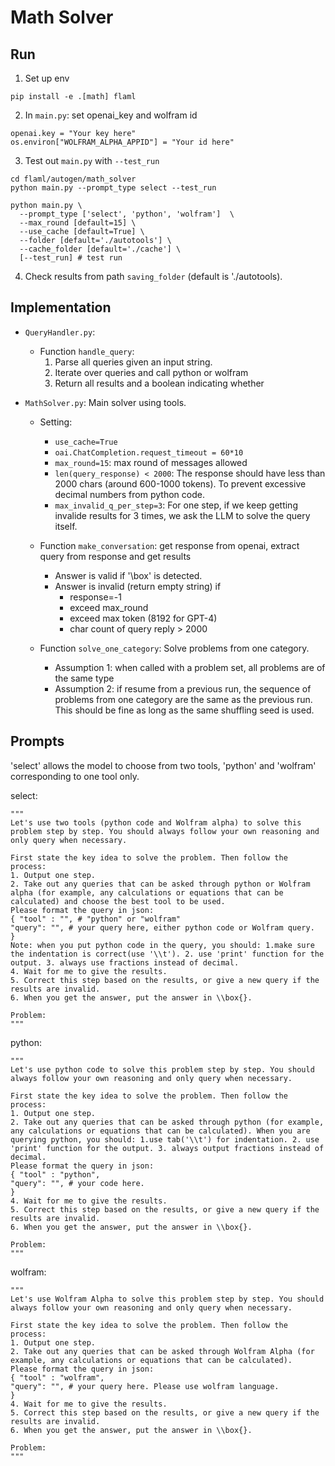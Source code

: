 # Math Solver

## Run

1. Set up env

```
pip install -e .[math] flaml
```

2. In `main.py`: set openai_key and wolfram id

```
openai.key = "Your key here"
os.environ["WOLFRAM_ALPHA_APPID"] = "Your id here"
```

3. Test out `main.py` with `--test_run`

```
cd flaml/autogen/math_solver
python main.py --prompt_type select --test_run
```

```
python main.py \
  --prompt_type ['select', 'python', 'wolfram']  \
  --max_round [default=15] \
  --use_cache [default=True] \
  --folder [default='./autotools'] \
  --cache_folder [default='./cache'] \
  [--test_run] # test run
```

4. Check results from path `saving_folder` (default is './autotools).

## Implementation

- `QueryHandler.py`:

  - Function `handle_query`:
    1. Parse all queries given an input string.
    2. Iterate over queries and call python or wolfram
    3. Return all results and a boolean indicating whether
- `MathSolver.py`: Main solver using tools.

  - Setting:

    - `use_cache=True`
    - `oai.ChatCompletion.request_timeout = 60*10`
    - `max_round=15`: max round of messages allowed
    - `len(query_response) < 2000`: The response should have less than 2000 chars (around 600-1000 tokens). To prevent excessive decimal numbers from python code.
    - `max_invalid_q_per_step=3`: For one step, if we keep getting invalide results for 3 times, we ask the LLM to solve the query itself.
  - Function `make_conversation`: get response from openai, extract query from response and get results

    - Answer is valid if '\box' is detected.
    - Answer is invalid (return empty string) if
      - response=-1
      - exceed max_round
      - exceed max token (8192 for GPT-4)
      - char count of query reply > 2000
  - Function `solve_one_category`: Solve problems from one category.

    - Assumption 1: when called with a problem set, all problems are of the same type
    - Assumption 2: if resume from a previous run, the sequence of problems from one category are the same as the previous run. This should be fine as long as the same shuffling seed is used.

## Prompts

'select' allows the model to choose from two tools, 'python' and 'wolfram' corresponding to one tool only.

select:

```
"""
Let's use two tools (python code and Wolfram alpha) to solve this problem step by step. You should always follow your own reasoning and only query when necessary.

First state the key idea to solve the problem. Then follow the process:
1. Output one step.
2. Take out any queries that can be asked through python or Wolfram alpha (for example, any calculations or equations that can be calculated) and choose the best tool to be used.
Please format the query in json: 
{ "tool" : "", # "python" or "wolfram"
"query": "", # your query here, either python code or Wolfram query.
} 
Note: when you put python code in the query, you should: 1.make sure the indentation is correct(use '\\t'). 2. use 'print' function for the output. 3. always use fractions instead of decimal.
4. Wait for me to give the results.
5. Correct this step based on the results, or give a new query if the results are invalid.
6. When you get the answer, put the answer in \\box{}.

Problem: 
"""
```

python:

```
"""
Let's use python code to solve this problem step by step. You should always follow your own reasoning and only query when necessary.

First state the key idea to solve the problem. Then follow the process:
1. Output one step.
2. Take out any queries that can be asked through python (for example, any calculations or equations that can be calculated). When you are querying python, you should: 1.use tab('\\t') for indentation. 2. use 'print' function for the output. 3. always output fractions instead of decimal.
Please format the query in json: 
{ "tool" : "python", 
"query": "", # your code here.
} 
4. Wait for me to give the results.
5. Correct this step based on the results, or give a new query if the results are invalid.
6. When you get the answer, put the answer in \\box{}.

Problem: 
"""
```

wolfram:

```
"""
Let's use Wolfram Alpha to solve this problem step by step. You should always follow your own reasoning and only query when necessary.

First state the key idea to solve the problem. Then follow the process:
1. Output one step.
2. Take out any queries that can be asked through Wolfram Alpha (for example, any calculations or equations that can be calculated). 
Please format the query in json: 
{ "tool" : "wolfram", 
"query": "", # your query here. Please use wolfram language.
} 
4. Wait for me to give the results.
5. Correct this step based on the results, or give a new query if the results are invalid.
6. When you get the answer, put the answer in \\box{}.

Problem:
"""
```
